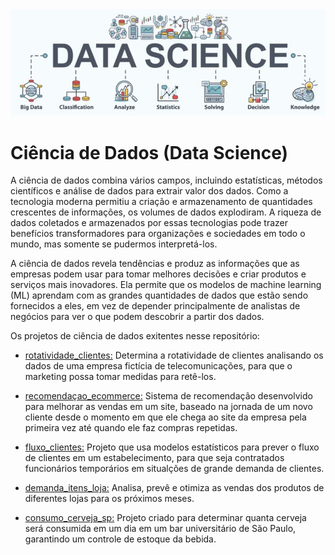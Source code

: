 <img src="banner.jpg"/>

# **Ciência de Dados (Data Science)**

A ciência de dados combina vários campos, incluindo estatísticas, métodos científicos e análise de dados para extrair valor dos dados.
Como a tecnologia moderna permitiu a criação e armazenamento de quantidades crescentes de informações, os volumes de dados explodiram.
A riqueza de dados coletados e armazenados por essas tecnologias pode trazer benefícios transformadores para organizações e sociedades em todo o mundo, mas somente se pudermos interpretá-los.

A ciência de dados revela tendências e produz as informações que as empresas podem usar para tomar melhores decisões e criar produtos e serviços mais inovadores. 
Ela permite que os modelos de machine learning (ML) aprendam com as grandes quantidades de dados que estão sendo fornecidos a eles, 
em vez de depender principalmente de analistas de negócios para ver o que podem descobrir a partir dos dados.

Os projetos de ciência de dados exitentes nesse repositório:

* <a href="https://github.com/MichelinJV/Data_Science/blob/master/rotatividade_clientes.ipynb" >rotatividade_clientes:</a> Determina a rotatividade de clientes analisando os dados de uma empresa fictícia de telecomunicações, para que o marketing possa tomar medidas para retê-los.

* <a href="https://github.com/MichelinJV/Data_Science/blob/master/recommenda%C3%A7ao_ecommerce.ipynb" >recomendaçao_ecommerce:</a> Sistema de recomendação desenvolvido para melhorar as vendas em um site, baseado na jornada de um novo cliente desde o momento em que ele chega ao site da empresa pela primeira vez até quando ele faz compras repetidas.

* <a href="https://github.com/MichelinJV/Data_Science/blob/master/fluxo_clientes.ipynb" >fluxo_clientes:</a> Projeto que usa modelos estatísticos para prever o fluxo de clientes em um estabelecimento, para que seja contratados funcionários temporários em situalções de grande demanda de clientes.

* <a href="https://github.com/MichelinJV/Data_Science/blob/master/demanda_itens_loja.ipynb" >demanda_itens_loja:</a> Analisa, prevê e otimiza as vendas dos produtos de diferentes lojas para os próximos meses.

* <a href="https://github.com/MichelinJV/Data_Science/blob/master/consumo_cerveja_sp.ipynb" >consumo_cerveja_sp:</a> Projeto criado para determinar quanta cerveja será consumida em um dia em um bar universitário de São Paulo, garantindo um controle de estoque da bebida.
